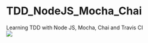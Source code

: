 # TDD_NodeJS_Mocha_Chai
Learning TDD with Node JS, Mocha, Chai and Travis CI
<br>
<img src="https://travis-ci.com/YohannesDK/TDD_NodeJS_Mocha_Chai.svg?branch=main">
